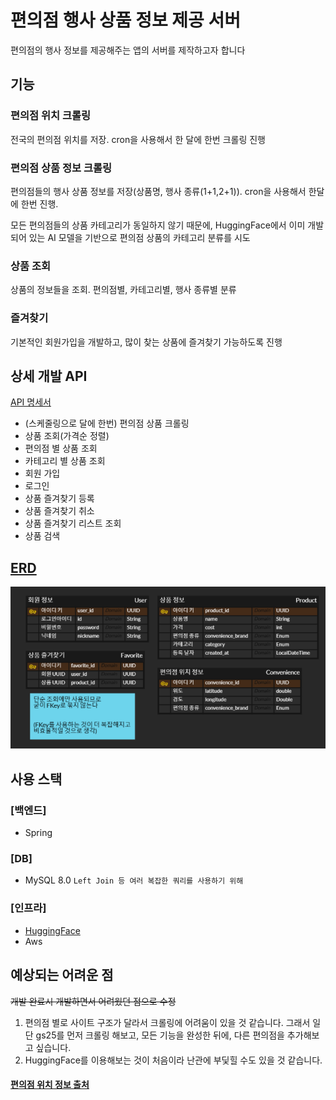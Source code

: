 # 편의점 행사 상품 정보 제공 서버
편의점의 행사 정보를 제공해주는 앱의 서버를 제작하고자 합니다
## 기능
### 편의점 위치 크롤링
전국의 편의점 위치를 저장. cron을 사용해서 한 달에 한번 크롤링 진행
### 편의점 상품 정보 크롤링
편의점들의 행사 상품 정보를 저장(상품명, 행사 종류(1+1,2+1)). cron을 사용해서 한달에 한번 진행.

모든 편의점들의 상품 카테고리가 동일하지 않기 때문에, HuggingFace에서 이미 개발되어 있는 AI 모델을 기반으로 편의점 상품의 카테고리 분류를 시도
### 상품 조회
상품의 정보들을 조회. 편의점별, 카테고리별, 행사 종류별 분류
### 즐겨찾기
기본적인 회원가입을 개발하고, 많이 찾는 상품에 즐겨찾기 가능하도록 진행

## 상세 개발 API
[API 명세서](https://documenter.getpostman.com/view/40737812/2sB2ixitFi)
- (스케줄링으로 달에 한번) 편의점 상품 크롤링
- 상품 조회(가격순 정렬)
- 편의점 별 상품 조회
- 카테고리 별 상품 조회
- 회원 가입
- 로그인
- 상품 즐겨찾기 등록
- 상품 즐겨찾기 취소
- 상품 즐겨찾기 리스트 조회
- 상품 검색

## [ERD](https://www.erdcloud.com/d/QnaJSNkLZEWPn6fW3)
![img_2.png](img_2.png)


## 사용 스택
### [백엔드]
- Spring
### [DB]
- MySQL 8.0 `Left Join 등 여러 복잡한 쿼리를 사용하기 위해`
### [인프라]
- [HuggingFace](https://huggingface.co/ChyoPyoRo/convenience-product-classifier)
- Aws

## 예상되는 어려운 점
~~개발 완료시 개발하면서 어려웠던 점으로 수정~~
1. 편의점 별로 사이트 구조가 달라서 크롤링에 어려움이 있을 것 같습니다. 그래서 일단 gs25를 먼저 크롤링 해보고, 모든 기능을 완성한 뒤에, 다른 편의점을 추가해보고 싶습니다.
2. HuggingFace를 이용해보는 것이 처음이라 난관에 부딫힐 수도 있을 것 같습니다.


#### [편의점 위치 정보 출처 ](https://safemap.go.kr/opna/data/dataView.do?objtId=145)
